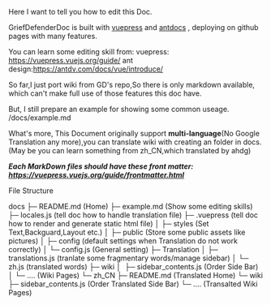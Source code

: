 Here I want to tell you how to edit this Doc.

GriefDefenderDoc is built with [vuepress](https://github.com/vuejs/vuepress) and [antdocs](https://github.com/zpfz/vuepress-theme-antdocs) , deploying on github pages with many features.

You can learn some editing skill from:
vuepress: https://vuepress.vuejs.org/guide/
ant design:https://antdv.com/docs/vue/introduce/

So far,I just port wiki from GD's repo,So there is only markdown available, which can't make full use of those features this doc have.

But, I still prepare an example for showing some common useage.
/docs/example.md

What's more, This Document originally support **multi-language**(No Google Translation any more),you can translate wiki with creating an folder in docs.(May be you can learn something from zh_CN,which translated by ahdg)


_**Each MarkDown files should have these front matter: https://vuepress.vuejs.org/guide/frontmatter.html**_

File Structure
> 
docs
├─ README.md (Home)
├─ example.md (Show some editing skills)
├─ locales.js (tell doc how to handle translation file)
├─ .vuepress (tell doc how to render and generate static html file)
│          ├─ styles (Set Text,Backguard,Layout etc.)
│          ├─ public (Store some public assets like pictures)
│          ├─ config (default settings when Translation do not work correctly)
│          └─ config.js (General setting)
├─ Translation
│         ├─ translations.js (tranlate some fragmentary words/manage sidebar)
│         └─ zh.js (translated words)
├─ wiki
│  ├─ sidebar_contents.js (Order Side Bar)
│  └─ .… (Wiki Pages)
└─ zh_CN
    ├─ README.md (Translated Home)
    └─ wiki
        ├─ sidebar_contents.js (Order Translated Side Bar)
        └─ .… (Transalted Wiki Pages)